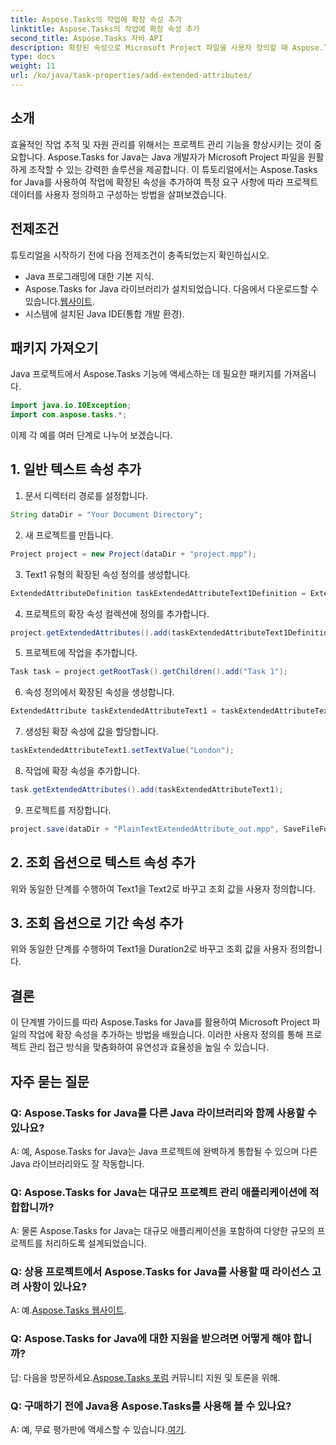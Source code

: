 ```yaml
---
title: Aspose.Tasks의 작업에 확장 속성 추가
linktitle: Aspose.Tasks의 작업에 확장 속성 추가
second_title: Aspose.Tasks 자바 API
description: 확장된 속성으로 Microsoft Project 파일을 사용자 정의할 때 Aspose.Tasks Java의 강력한 기능을 살펴보세요. 프로젝트 관리 능력을 손쉽게 향상시키세요.
type: docs
weight: 11
url: /ko/java/task-properties/add-extended-attributes/
---
```

## 소개
효율적인 작업 추적 및 자원 관리를 위해서는 프로젝트 관리 기능을 향상시키는 것이 중요합니다. Aspose.Tasks for Java는 Java 개발자가 Microsoft Project 파일을 원활하게 조작할 수 있는 강력한 솔루션을 제공합니다. 이 튜토리얼에서는 Aspose.Tasks for Java를 사용하여 작업에 확장된 속성을 추가하여 특정 요구 사항에 따라 프로젝트 데이터를 사용자 정의하고 구성하는 방법을 살펴보겠습니다.
## 전제조건
튜토리얼을 시작하기 전에 다음 전제조건이 충족되었는지 확인하십시오.
- Java 프로그래밍에 대한 기본 지식.
-  Aspose.Tasks for Java 라이브러리가 설치되었습니다. 다음에서 다운로드할 수 있습니다.[웹사이트](https://releases.aspose.com/tasks/java/).
- 시스템에 설치된 Java IDE(통합 개발 환경).
## 패키지 가져오기
Java 프로젝트에서 Aspose.Tasks 기능에 액세스하는 데 필요한 패키지를 가져옵니다.
```java
import java.io.IOException;
import com.aspose.tasks.*;
```
이제 각 예를 여러 단계로 나누어 보겠습니다.
## 1. 일반 텍스트 속성 추가
1. 문서 디렉터리 경로를 설정합니다.
```java
String dataDir = "Your Document Directory";
```
2. 새 프로젝트를 만듭니다.
```java
Project project = new Project(dataDir + "project.mpp");
```
3. Text1 유형의 확장된 속성 정의를 생성합니다.
```java
ExtendedAttributeDefinition taskExtendedAttributeText1Definition = ExtendedAttributeDefinition.createTaskDefinition(CustomFieldType.Text, ExtendedAttributeTask.Text1, "Task City Name");
```
4. 프로젝트의 확장 속성 컬렉션에 정의를 추가합니다.
```java
project.getExtendedAttributes().add(taskExtendedAttributeText1Definition);
```
5. 프로젝트에 작업을 추가합니다.
```java
Task task = project.getRootTask().getChildren().add("Task 1");
```
6. 속성 정의에서 확장된 속성을 생성합니다.
```java
ExtendedAttribute taskExtendedAttributeText1 = taskExtendedAttributeText1Definition.createExtendedAttribute();
```
7. 생성된 확장 속성에 값을 할당합니다.
```java
taskExtendedAttributeText1.setTextValue("London");
```
8. 작업에 확장 속성을 추가합니다.
```java
task.getExtendedAttributes().add(taskExtendedAttributeText1);
```
9. 프로젝트를 저장합니다.
```java
project.save(dataDir + "PlainTextExtendedAttribute_out.mpp", SaveFileFormat.Mpp);
```
## 2. 조회 옵션으로 텍스트 속성 추가
위와 동일한 단계를 수행하여 Text1을 Text2로 바꾸고 조회 값을 사용자 정의합니다.
## 3. 조회 옵션으로 기간 속성 추가
위와 동일한 단계를 수행하여 Text1을 Duration2로 바꾸고 조회 값을 사용자 정의합니다.
## 결론
이 단계별 가이드를 따라 Aspose.Tasks for Java를 활용하여 Microsoft Project 파일의 작업에 확장 속성을 추가하는 방법을 배웠습니다. 이러한 사용자 정의를 통해 프로젝트 관리 접근 방식을 맞춤화하여 유연성과 효율성을 높일 수 있습니다.
## 자주 묻는 질문
### Q: Aspose.Tasks for Java를 다른 Java 라이브러리와 함께 사용할 수 있나요?
A: 예, Aspose.Tasks for Java는 Java 프로젝트에 완벽하게 통합될 수 있으며 다른 Java 라이브러리와도 잘 작동합니다.
### Q: Aspose.Tasks for Java는 대규모 프로젝트 관리 애플리케이션에 적합합니까?
A: 물론 Aspose.Tasks for Java는 대규모 애플리케이션을 포함하여 다양한 규모의 프로젝트를 처리하도록 설계되었습니다.
### Q: 상용 프로젝트에서 Aspose.Tasks for Java를 사용할 때 라이선스 고려 사항이 있나요?
 A: 예.[Aspose.Tasks 웹사이트](https://purchase.aspose.com/buy).
### Q: Aspose.Tasks for Java에 대한 지원을 받으려면 어떻게 해야 합니까?
 답: 다음을 방문하세요.[Aspose.Tasks 포럼](https://forum.aspose.com/c/tasks/15) 커뮤니티 지원 및 토론을 위해.
### Q: 구매하기 전에 Java용 Aspose.Tasks를 사용해 볼 수 있나요?
 A: 예, 무료 평가판에 액세스할 수 있습니다.[여기](https://releases.aspose.com/).